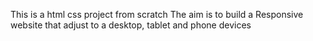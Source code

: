 This is a html css project from scratch
The aim is to build a Responsive website that adjust to a desktop, tablet and phone devices
